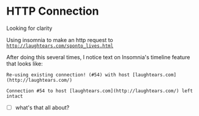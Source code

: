 # HTTP Connection

Looking for clarity

Using insomnia to make an http request to [`http://laughtears.com/sponto_lives.html`](http://laughtears.com/sponto_lives.html)

After doing this several times, I notice text on Insomnia's timeline feature that looks like:

`Re-using existing connection! (#54) with host [laughtears.com](http://laughtears.com/)`

`Connection #54 to host [laughtears.com](http://laughtears.com/) left intact`

- [ ]  what's that all about?